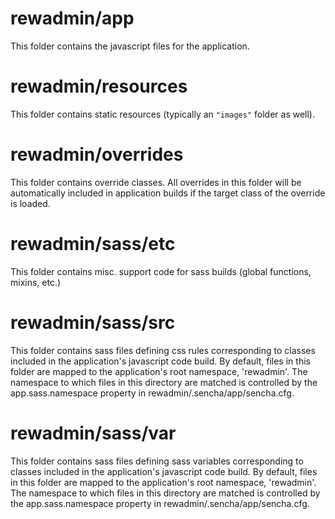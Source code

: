 # rewadmin/app

This folder contains the javascript files for the application.

# rewadmin/resources

This folder contains static resources (typically an `"images"` folder as well).

# rewadmin/overrides

This folder contains override classes. All overrides in this folder will be 
automatically included in application builds if the target class of the override
is loaded.

# rewadmin/sass/etc

This folder contains misc. support code for sass builds (global functions, 
mixins, etc.)

# rewadmin/sass/src

This folder contains sass files defining css rules corresponding to classes
included in the application's javascript code build.  By default, files in this 
folder are mapped to the application's root namespace, 'rewadmin'. The
namespace to which files in this directory are matched is controlled by the
app.sass.namespace property in rewadmin/.sencha/app/sencha.cfg. 

# rewadmin/sass/var

This folder contains sass files defining sass variables corresponding to classes
included in the application's javascript code build.  By default, files in this 
folder are mapped to the application's root namespace, 'rewadmin'. The
namespace to which files in this directory are matched is controlled by the
app.sass.namespace property in rewadmin/.sencha/app/sencha.cfg. 
